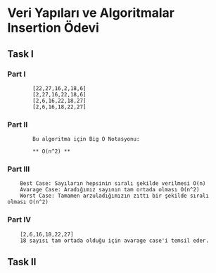 # Veri Yapıları ve Algoritmalar Insertion Ödevi

## Task I

###     Part I


            [22,27,16,2,18,6]
            [2,27,16,22,18,6]
            [2,6,16,22,18,27]
            [2,6,16,18,22,27]

###     Part II

            Bu algoritma için Big O Notasyonu:

            ** O(n^2) **

###     Part III


        Best Case: Sayıların hepsinin sıralı şekilde verilmesi O(n)
        Avarage Case: Aradığımız sayının tam ortada olması O(n^2)
        Worst Case: Tamamen arzuladığımızın zıttı bir şekilde sıralı olması O(n^2)
    
###      Part IV

        [2,6,16,18,22,27]
        18 sayısı tam ortada olduğu için avarage case'i temsil eder.


## Task II


